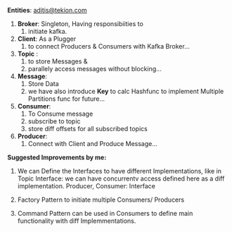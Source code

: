 **Entities**:
 aditis@tekion.com
1. **Broker**: Singleton, Having responsibiities to 
   1. initiate kafka.
2. **Client**: As a Plugger 
   1. to connect Producers & Consumers with Kafka Broker... 
3. **Topic** : 
   1. to store Messages & 
   2. parallely access messages without blocking...
4. **Message**: 
   1. Store Data 
   2. we have also introduce **Key** to calc Hashfunc to implement Multiple Partitions func for future...
5. **Consumer**: 
   1. To Consume message
   2. subscribe to topic
   3. store diff offsets for all subscribed topics
6. **Producer**: 
   1. Connect with Client and Produce Message...

**Suggested Improvements by me:**

1. We can Define the Interfaces to have different Implementations, like in Topic Interface: we can have concurrentv access defined here as a diff implementation.
Producer, Consumer: Interface

2. Factory Pattern to initiate multiple Consumers/ Producers
3. Command Pattern can be used in Consumers to define main functionality with diff Implemmentations.

